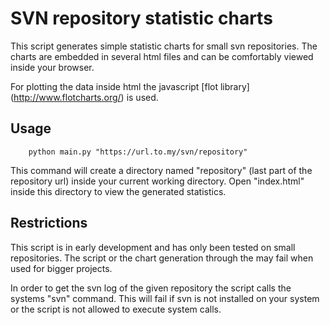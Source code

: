 # SVN repository statistic charts
This script generates simple statistic charts for small svn repositories.
The charts are embedded in several html files and can be comfortably 
viewed inside your browser.

For plotting the data inside html the javascript [flot library]
(http://www.flotcharts.org/) is used.

## Usage
		python main.py "https://url.to.my/svn/repository"
		
This command will create a directory named "repository" (last part of the 
repository url) inside your current working directory. Open "index.html" 
inside this directory to view the generated statistics.

## Restrictions
This script is in early development and has only been tested on small repositories. 
The script or the chart generation through the may fail when used for bigger 
projects.

In order to get the svn log of the given repository the script calls the systems
"svn" command. This will fail if svn is not installed on your system or the script
is not allowed to execute system calls.